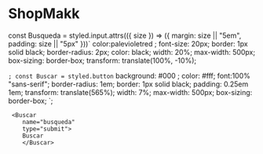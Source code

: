 # ShopMakk
const Busqueda = styled.input.attrs(({ size }) => ({
  margin: size || "5em",
  padding: size || "5px"
}))`
  color:palevioletred ;
  font-size: 20px;
  border: 1px solid black;
  border-radius: 2px;
  color: black;
  width: 20%;
  max-width: 500px;
  box-sizing: border-box;
  transform: translate(100%, -10%);

`;
const Buscar = styled.button`
background:  #000 ;
color: #fff;
font:100% "sans-serif";
border-radius: 1em;
border: 1px solid black;
padding: 0.25em 1em;
transform: translate(565%);
width: 7%;
max-width: 500px;
box-sizing: border-box;
`;
<Busqueda
     type="text"
     placeholder="Busqueda" />

     <Buscar
        name="busqueda"
        type="submit">
        Buscar
        </Buscar>
